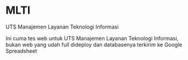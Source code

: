 # MLTI
UTS Manajemen Layanan Teknologi Informasi

Ini cuma tes web untuk UTS Manajemen Layanan Teknologi Informasi, bukan web yang udah full dideploy dan databasenya terkirim ke Google Spreadsheet
